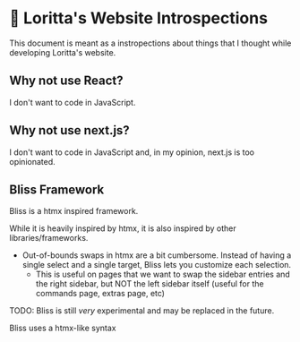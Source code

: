 # 💭 Loritta's Website Introspections

This document is meant as a instropections about things that I thought while developing Loritta's website.

## Why not use React?

I don't want to code in JavaScript.

## Why not use next.js?

I don't want to code in JavaScript and, in my opinion, next.js is too opinionated.

## Bliss Framework

Bliss is a htmx inspired framework.

While it is heavily inspired by htmx, it is also inspired by other libraries/frameworks.

* Out-of-bounds swaps in htmx are a bit cumbersome. Instead of having a single select and a single target, Bliss lets you customize each selection.
    * This is useful on pages that we want to swap the sidebar entries and the right sidebar, but NOT the left sidebar itself (useful for the commands page, extras page, etc)

TODO: Bliss is still *very* experimental and may be replaced in the future.

Bliss uses a htmx-like syntax

